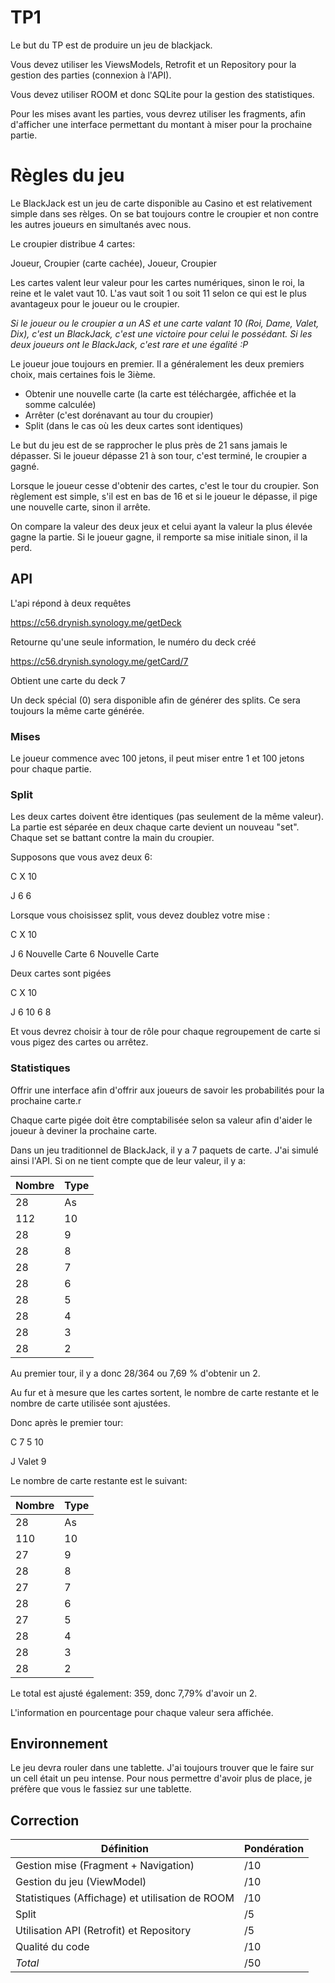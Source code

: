 # TP1

Le but du TP est de produire un jeu de blackjack.

Vous devez utiliser les ViewsModels, Retrofit et un Repository pour la gestion des parties (connexion à l'API). 

Vous devez utiliser ROOM et donc SQLite pour la gestion des statistiques.

Pour les mises avant les parties, vous devrez utiliser les fragments, afin d'afficher une interface permettant du montant à miser pour la prochaine partie.

# Règles du jeu

Le BlackJack est un jeu de carte disponible au Casino et est relativement simple dans ses rèlges. On se bat toujours contre le croupier et non contre les autres joueurs en simultanés avec nous.

Le croupier distribue 4 cartes: 

Joueur, Croupier (carte cachée), Joueur, Croupier

Les cartes valent leur valeur pour les cartes numériques, sinon le roi, la reine et le valet vaut 10. L'as vaut soit 1 ou soit 11 selon ce qui est le plus avantageux pour le joueur ou le croupier.

*Si le joueur ou le croupier a un AS et une carte valant 10 (Roi, Dame, Valet, Dix), c'est un BlackJack, c'est une victoire pour celui le possédant. Si les deux joueurs ont le BlackJack, c'est rare et une égalité :P*

Le joueur joue toujours en premier. Il a généralement les deux premiers choix, mais certaines fois le 3ième.

- Obtenir une nouvelle carte (la carte est téléchargée, affichée et la somme calculée)
- Arrêter (c'est dorénavant au tour du croupier)
- Split (dans le cas où les deux cartes sont identiques)

Le but du jeu est de se rapprocher le plus près de 21 sans jamais le dépasser. Si le joueur dépasse 21 à son tour, c'est terminé, le croupier a gagné.

Lorsque le joueur cesse d'obtenir des cartes, c'est le tour du croupier. Son règlement est simple, s'il est en bas de 16 et si le joueur le dépasse, il pige une nouvelle carte, sinon il arrête.

On compare la valeur des deux jeux et celui ayant la valeur la plus élevée gagne la partie. Si le joueur gagne, il remporte sa mise initiale sinon, il la perd.

## API

L'api répond à deux requêtes

https://c56.drynish.synology.me/getDeck 

Retourne qu'une seule information, le numéro du deck créé

https://c56.drynish.synology.me/getCard/7

Obtient une carte du deck 7

Un deck spécial (0) sera disponible afin de générer des splits. Ce sera toujours la même carte générée.

### Mises 

Le joueur commence avec 100 jetons, il peut miser entre 1 et 100 jetons pour chaque partie.

### Split

Les deux cartes doivent être identiques (pas seulement de la même valeur). La partie est séparée en deux chaque carte devient un nouveau "set". Chaque set se battant contre la main du croupier.

Supposons que vous avez deux 6:

C X 10

J 6 6

Lorsque vous choisissez split, vous devez doublez votre mise :

C X 10

J 6 Nouvelle Carte       6 Nouvelle Carte

Deux cartes sont pigées

C X 10

J 6 10   6 8 

Et vous devrez choisir à tour de rôle pour chaque regroupement de carte si vous pigez des cartes ou arrêtez.

### Statistiques

Offrir une interface afin d'offrir aux joueurs de savoir les probabilités pour la prochaine carte.r

Chaque carte pigée doit être comptabilisée selon sa valeur afin d'aider le joueur à deviner la prochaine carte.

Dans un jeu traditionnel de BlackJack, il y a 7 paquets de carte. J'ai simulé ainsi l'API. Si on ne tient compte que de leur valeur, il y a:

| Nombre | Type |
| ------ | ---- |
| 28     | As   |
| 112    | 10   |
| 28     | 9    |
| 28     | 8    |
| 28     | 7    |
| 28     | 6    |
| 28     | 5    |
| 28     | 4    |
| 28     | 3    |
| 28     | 2    |

Au premier tour, il y a donc 28/364 ou 7,69 % d'obtenir un 2.

Au fur et à mesure que les cartes sortent, le nombre de carte restante  et le nombre de carte utilisée sont ajustées.

Donc après le premier tour:

C      7 5 10

J      Valet 9

Le nombre de carte restante est le suivant:

| Nombre | Type |
| ------ | ---- |
| 28     | As   |
| 110    | 10   |
| 27     | 9    |
| 28     | 8    |
| 27     | 7    |
| 28     | 6    |
| 27     | 5    |
| 28     | 4    |
| 28     | 3    |
| 28     | 2    |

Le total est ajusté également: 359, donc 7,79% d'avoir un 2.

L'information en pourcentage pour chaque valeur sera affichée.

## Environnement

Le jeu devra rouler dans une tablette. J'ai toujours trouver que le faire sur un cell était un peu intense. Pour nous permettre d'avoir plus de place, je préfère que vous le fassiez sur une tablette. 

## Correction

| Définition                                      | Pondération |
| ----------------------------------------------- | ----------- |
| Gestion mise (Fragment + Navigation)            | /10         |
| Gestion du jeu (ViewModel)                      | /10         |
| Statistiques (Affichage) et utilisation de ROOM | /10         |
| Split                                           | /5          |
| Utilisation API (Retrofit) et Repository        | /5          |
| Qualité du code                                 | /10         |
| *Total*                                         | /50         |
